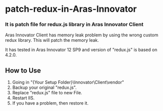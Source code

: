 # patch-redux-in-Aras-Innovator

### It is patch file for redux.js library in Aras Innovator Client

Aras Innovator Client has memory leak problem by using the wrong custom redux library. 
This will patch the memory leak.

It has tested in Aras Innovator 12 SP9 and version of "redux.js" is based on 4.2.0.

## How to Use

1. Going in "{Your Setup Folder}\Innovator\Client\vendor"
2. Backup your original "redux.js".
3. Replace "redux.js" file to new File.
4. Restart IIS.
5. If you have a problem, then restore it.
